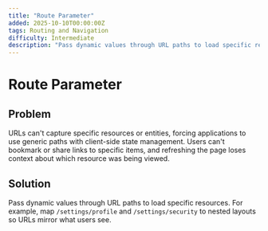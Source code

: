 ```yaml
---
title: "Route Parameter"
added: 2025-10-10T00:00:00Z
tags: Routing and Navigation
difficulty: Intermediate
description: "Pass dynamic values through URL paths to load specific resources."
---
```

# Route Parameter

## Problem

URLs can't capture specific resources or entities, forcing applications to use generic paths with client-side state management. Users can't bookmark or share links to specific items, and refreshing the page loses context about which resource was being viewed.

## Solution

Pass dynamic values through URL paths to load specific resources. For example, map `/settings/profile` and `/settings/security` to nested layouts so URLs mirror what users see.
